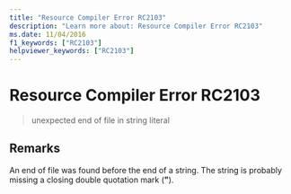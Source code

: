 ```yaml
---
title: "Resource Compiler Error RC2103"
description: "Learn more about: Resource Compiler Error RC2103"
ms.date: 11/04/2016
f1_keywords: ["RC2103"]
helpviewer_keywords: ["RC2103"]
---
```

# Resource Compiler Error RC2103

> unexpected end of file in string literal

## Remarks

An end of file was found before the end of a string. The string is probably missing a closing double quotation mark (**"**).
